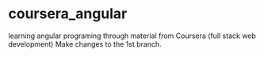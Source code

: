 # coursera_angular
learning angular programing through material from Coursera (full stack web development)
Make changes to the 1st branch.
